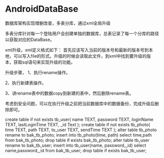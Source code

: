 # AndroidDataBase
数据库架构实现增删改查，多表分库，通过xml全局升级

多表分库针对每一个登陆用户会创建单独的数据库，总表记录了每一个分库的路径以获取对应的DataBase。

xml升级，xml定义格式如下：
首先应该写入当前的版本号和最新的版本号到本地，可以写入file的形式。升级的时候会读取此文件，到xml中找到要升级的版本，获取sql语句来实现升级的功能。

升级步骤，
1、执行rename操作。

2、执行新建表操作。

3、讲rename表中的数据copy到新建的表中，然后删除rename表。

考虑到安全问题，可以在执行升级之前把当前数据库中的数据备份，完成升级后删除即可。


<!-- 请保证该文档一定是 UTF-8编码 -->
<updateXml>
    <createVersion version="V003">
        <createDb name="user">
            <!-- 设备与软件关联信息 -->
            <sql_createTable>
                create table if not exists tb_user(
                name TEXT,
                password TEXT,
                loginName TEXT,
                lastLoginTime TEXT,
                _id Text
                );
            </sql_createTable>
        </createDb>
        <createDb name="login">
            <!-- 设备与软件关联信息 -->
            <sql_createTable>
                create table if not exists tb_photo(
                time TEXT,
                path TEXT,
                to_user TEXT,
                sendTime TEXT
                );
            </sql_createTable>
        </createDb>
    </createVersion>
    <updateStep
        versionFrom="V002"
        versionTo="V003">
        <updateDb name="login">
            <sql_before>alter table tb_photo rename to bak_tb_photo;</sql_before>
            <sql_after>
                insert into tb_photo(time,
                path)
                select time,path
                from bak_tb_photo;
            </sql_after>
            <sql_after>
                drop table if exists bak_tb_photo;
            </sql_after>
        </updateDb>
        <updateDb name="user">
            <sql_before>alter table tb_user rename to bak_tb_user;</sql_before>
            <sql_after>
                insert into tb_user(name,
                password,_id)
                select name,password,_id
                from bak_tb_user;
            </sql_after>
            <sql_after>
                drop table if exists bak_tb_user;
            </sql_after>
        </updateDb>
    </updateStep>

</updateXml>

